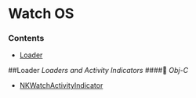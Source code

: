 Watch OS
======

### Contents
- [Loader](#loader)

##Loader
*Loaders and Activity Indicators*
####🔹 *Obj-C*
* [NKWatchActivityIndicator](https://github.com/NilStack/NKWatchActivityIndicator)
